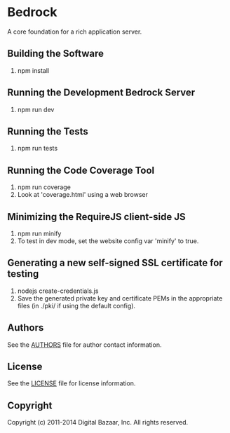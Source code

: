 Bedrock
=======

A core foundation for a rich application server.

Building the Software
---------------------

1. npm install

Running the Development Bedrock Server
--------------------------------------

1. npm run dev

Running the Tests
-----------------

1. npm run tests

Running the Code Coverage Tool
------------------------------

1. npm run coverage
2. Look at 'coverage.html' using a web browser

Minimizing the RequireJS client-side JS
---------------------------------------

1. npm run minify
2. To test in dev mode, set the website config var 'minify' to true.

Generating a new self-signed SSL certificate for testing
--------------------------------------------------------

1. nodejs create-credentials.js
2. Save the generated private key and certificate PEMs in the
   appropriate files (in ./pki/ if using the default config).

Authors
-------

See the [AUTHORS][] file for author contact information.

License
-------

See the [LICENSE][] file for license information.

Copyright
---------

Copyright (c) 2011-2014 Digital Bazaar, Inc. All rights reserved.

[AUTHORS]: AUTHORS.md
[LICENSE]: LICENSE.md
